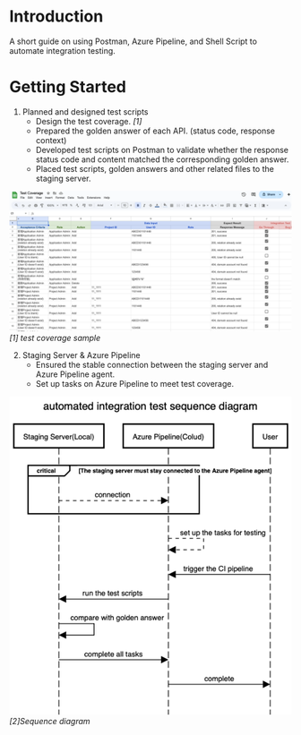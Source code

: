 # Introduction 
A short guide on using Postman, Azure Pipeline, and Shell Script to automate integration testing.

# Getting Started
1) Planned and designed test scripts
    * Design the test coverage. _[1]_
    * Prepared the golden answer of each API. (status code, response context)
    * Developed test scripts on Postman to validate whether the response status code and content matched the corresponding golden answer.
    * Placed test scripts, golden answers and other related files to the staging server.

![image](https://github.com/twqunnieliang/shiba-integration-testing/blob/main/image/test-coverage.png)
_[1] test coverage sample_

2) Staging Server & Azure Pipeline
    * Ensured the stable connection between the staging server and Azure Pipeline agent.
    * Set up tasks on Azure Pipeline to meet test coverage.

![image](https://github.com/twqunnieliang/shiba-integration-testing/blob/main/image/automated%20integration%20test%20sequence%20diagram.png)
_[2]Sequence diagram_

